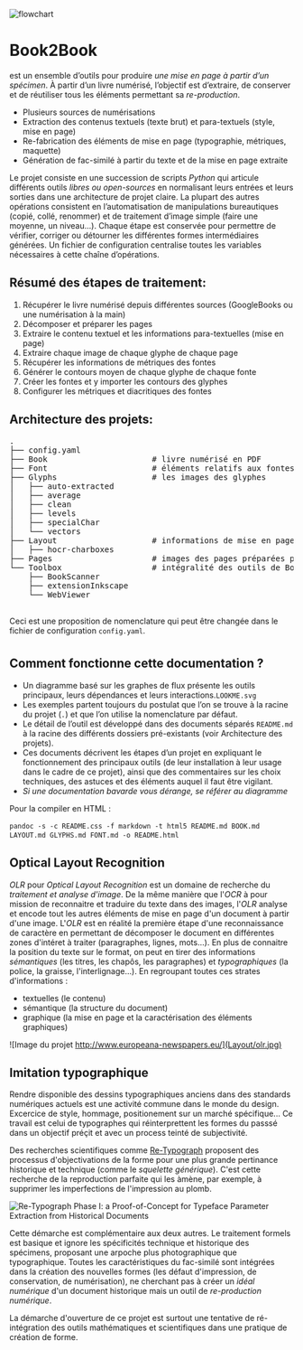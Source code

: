 <div id="background" style="display:none"></div>

![flowchart](Flowchart-print.svg)

# Book2Book

est un ensemble d’outils pour produire *une mise en page à partir d’un spécimen*. À partir d’un livre numérisé, l’objectif est d’extraire, de conserver et de réutiliser tous les éléments permettant sa *re-production*.

  * Plusieurs sources de numérisations
  * Extraction des contenus textuels (texte brut) et para-textuels (style, mise en page)
  * Re-fabrication des éléments de mise en page (typographie, métriques, maquette)
  * Génération de fac-similé à partir du texte et de la mise en page extraite


  Le projet consiste en une succession de scripts *Python* qui articule différents outils *libres ou open-sources* en normalisant leurs entrées et leurs sorties dans une architecture de projet claire. La plupart des autres opérations consistent en l’automatisation de manipulations bureautiques (copié, collé, renommer) et de traitement d’image simple (faire une moyenne, un niveau...). Chaque étape est conservée pour permettre de vérifier, corriger ou détourner les différentes formes intermédiaires générées. Un fichier de configuration centralise toutes les variables nécessaires à cette chaîne d’opérations.

## Résumé des étapes de traitement:

1. Récupérer le livre numérisé depuis différentes sources (GoogleBooks ou une numérisation à la main)
2. Décomposer et préparer les pages
3. Extraire le contenu textuel et les informations para-textuelles (mise en page)
4. Extraire chaque image de chaque glyphe de chaque page
5. Récupérer les informations de métriques des fontes
6. Générer le contours moyen de chaque glyphe de chaque fonte
7. Créer les fontes et y importer les contours des glyphes
8. Configurer les métriques et diacritiques des fontes

## Architecture des projets:

<pre class="preblack">
.
├── config.yaml
├── Book                      # livre numérisé en PDF
├── Font                      # éléments relatifs aux fontes du livre
├── Glyphs                    # les images des glyphes        
│   ├── auto-extracted
│   ├── average
│   ├── clean
│   ├── levels
│   ├── specialChar
│   └── vectors
├── Layout                    # informations de mise en page
│   ├── hocr-charboxes
├── Pages                     # images des pages préparées pour le traitement
└── Toolbox                   # intégralité des outils de Book2Book
    ├── BookScanner
    ├── extensionInkscape
    └── WebViewer
    
</pre>

Ceci est une proposition de nomenclature qui peut être changée dans le fichier de configuration `config.yaml`.

<div style="page-break-before: always; margin-bottom:1cm;"></div>

<div class="margin"></div>


## Comment fonctionne cette documentation ?

* Un diagramme basé sur les graphes de flux présente les outils principaux, leurs dépendances et leurs interactions.`LOOKME.svg`
* Les exemples partent toujours du postulat que l’on se trouve à la racine du projet (`.`) et que l’on utilise la nomenclature par défaut.
* Le détail de l’outil est développé dans des documents séparés `README.md` à la racine des différents dossiers pré-existants (voir Architecture des projets).
* Ces documents décrivent les étapes d’un projet en expliquant le fonctionnement des principaux outils (de leur installation à leur usage dans le cadre de ce projet), ainsi que des commentaires sur les choix techniques, des astuces et des éléments auquel il faut être vigilant.
* *Si une documentation bavarde vous dérange, se référer au diagramme*

Pour la compiler en HTML :

```
pandoc -s -c README.css -f markdown -t html5 README.md BOOK.md LAYOUT.md GLYPHS.md FONT.md -o README.html
```

## Optical Layout Recognition

*OLR* pour *Optical Layout Recognition* est un domaine de recherche du *traitement et analyse d'image*. De la même manière que l'*OCR* à pour mission de reconnaitre et traduire du texte dans des images, l'*OLR* analyse et encode tout les autres éléments de mise en page d'un document à partir d'une image. L'*OLR* est en réalité la première étape d'une reconnaissance de caractère en permettant de décomposer le document en différentes zones d'intéret à traiter (paragraphes, lignes, mots...). En plus de connaitre la position du texte sur le format, on peut en tirer des informations *sémantiques* (les titres, les chapôs, les paragraphes) et *typographiques* (la police, la graisse, l'interlignage...). En regroupant toutes ces strates d'informations :

* textuelles (le contenu)
* sémantique (la structure du document)
* graphique (la mise en page et la caractérisation des éléments graphiques)

<div style="height:80%;">
 
![Image du projet http://www.europeana-newspapers.eu/](Layout/olr.jpg)

</div>

<div style="page-break-after: always;"></div>

<div class="margin"></div>

## Imitation typographique

Rendre disponible des dessins typographiques anciens dans des standards numériques actuels est une activité commune dans le monde du design. Excercice de style, hommage, positionement sur un marché spécifique... Ce travail est celui de typographes qui réinterprettent les formes du passsé dans un objectif préçit et   avec un process teinté de subjectivité.

Des recherches scientifiques comme [Re-Typograph](http://re-typograph.loria.fr/)
proposent des processus d'objectivations de la forme pour une plus grande pertinance historique et technique (comme le *squelette générique*). C'est cette recherche de la reproduction parfaite qui les àmène, par exemple, à supprimer les imperfections de l'impression au plomb.

![Re-Typograph Phase I: a Proof-of-Concept for Typeface
Parameter Extraction from Historical Documents](Re-Typograph.jpg)

Cette démarche est complémentaire aux deux autres. Le traitement formels est basique et ignore les spécificités technique et historique des spécimens, proposant une arpoche plus photographique que typographique. Toutes les caractéristiques du fac-similé sont intégrées dans la création des nouvelles formes (les défaut d'impression, de conservation, de numérisation), ne cherchant pas à créer un *idéal numérique* d'un document historique mais un outil de *re-production numérique*.

La démarche d'ouverture de ce projet est surtout une tentative de ré-intégration des outils mathématiques et scientifiques dans une pratique de création de forme.

[HOCR]: <https://en.wikipedia.org/wiki/HOCR>

